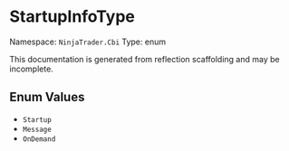 # StartupInfoType

Namespace: `NinjaTrader.Cbi`
Type: enum

This documentation is generated from reflection scaffolding and may be incomplete.

## Enum Values
- `Startup`
- `Message`
- `OnDemand`
